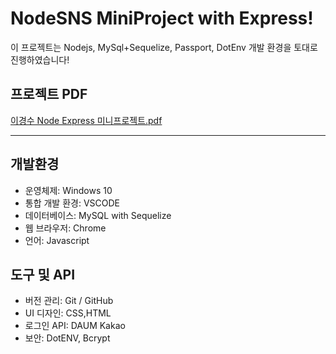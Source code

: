 # NodeSNS MiniProject with Express!

이 프로젝트는 Nodejs, MySql+Sequelize, Passport, DotEnv 개발 환경을 토대로 진행하였습니다!

## 프로젝트 PDF

[이경수 Node Express 미니프로젝트.pdf](https://github.com/GEGE99S/NodeMiniProject/blob/master/%EC%9D%B4%EA%B2%BD%EC%88%98%20Node%20Express%20%EB%AF%B8%EB%8B%88%ED%94%84%EB%A1%9C%EC%A0%9D%ED%8A%B8.pdf)

---

## 개발환경
- 운영체제: Windows 10
- 통합 개발 환경: VSCODE
- 데이터베이스: MySQL with Sequelize
- 웹 브라우저: Chrome
- 언어: Javascript

## 도구 및 API
- 버전 관리: Git / GitHub
- UI 디자인: CSS,HTML
- 로그인 API: DAUM Kakao
- 보안: DotENV, Bcrypt
